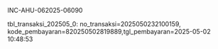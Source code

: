 INC-AHU-062025-06090

tbl_transaksi_202505_0: no_transaksi=2025050232100159, kode_pembayaran=820250502819889,tgl_pembayaran=2025-05-02 10:48:53